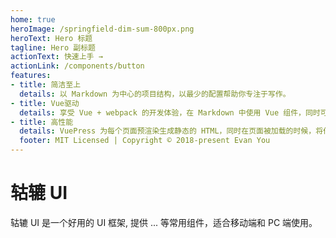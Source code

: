```yaml
---
home: true
heroImage: /springfield-dim-sum-800px.png
heroText: Hero 标题
tagline: Hero 副标题
actionText: 快速上手 →
actionLink: /components/button
features:
- title: 简洁至上
  details: 以 Markdown 为中心的项目结构，以最少的配置帮助你专注于写作。
- title: Vue驱动
  details: 享受 Vue + webpack 的开发体验，在 Markdown 中使用 Vue 组件，同时可以使用 Vue 来开发自定义主题。
- title: 高性能
  details: VuePress 为每个页面预渲染生成静态的 HTML，同时在页面被加载的时候，将作为 SPA 运行。
  footer: MIT Licensed | Copyright © 2018-present Evan You
---
```


# 轱辘 UI

轱辘 UI 是一个好用的 UI 框架, 提供 ... 等常用组件，适合移动端和 PC 端使用。
